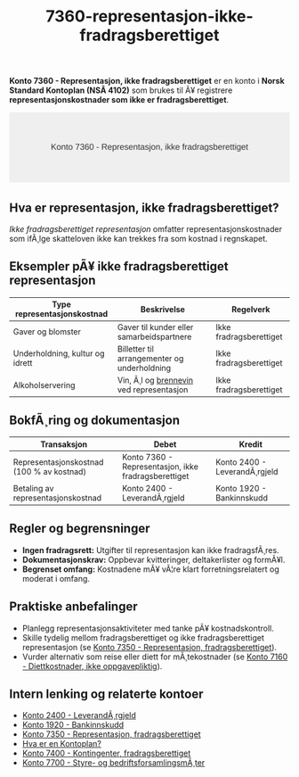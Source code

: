 ﻿---
title: "7360-representasjon-ikke-fradragsberettiget"
meta_title: "7360-representasjon-ikke-fradragsberettiget"
meta_description: "**Konto 7360 - Representasjon, ikke fradragsberettiget** er en konto i **Norsk Standard Kontoplan (NSÂ 4102)** som brukes til Ã¥ registrere **representasjonskos..."
slug: 7360-representasjon-ikke-fradragsberettiget
type: blog
layout: pages/single
---

**Konto 7360 - Representasjon, ikke fradragsberettiget** er en konto i **Norsk Standard Kontoplan (NSÂ 4102)** som brukes til Ã¥ registrere **representasjonskostnader som ikke er fradragsberettiget**.

![Illustrasjon av konto 7360 Representasjon, ikke fradragsberettiget](7360-representasjon-ikke-fradragsberettiget-image.svg)

## Hva er representasjon, ikke fradragsberettiget?

*Ikke fradragsberettiget representasjon* omfatter representasjonskostnader som ifÃ¸lge skatteloven ikke kan trekkes fra som kostnad i regnskapet.

## Eksempler pÃ¥ ikke fradragsberettiget representasjon

| Type representasjonskostnad         | Beskrivelse                                         | Regelverk                         |
|-------------------------------------|-----------------------------------------------------|-----------------------------------|
| Gaver og blomster                   | Gaver til kunder eller samarbeidspartnere            | Ikke fradragsberettiget           |
| Underholdning, kultur og idrett     | Billetter til arrangementer og underholdning         | Ikke fradragsberettiget           |
| Alkoholservering                    | Vin, Ã¸l og [brennevin](/blogs/regnskap/brennevin "Brennevin - Regnskap, Skatt og SÃ¦ravgifter for Sprit i Norge") ved representasjon | Ikke fradragsberettiget           |

## BokfÃ¸ring og dokumentasjon

| Transaksjon                                | Debet                                                | Kredit                         |
|--------------------------------------------|------------------------------------------------------|--------------------------------|
| Representasjonskostnad (100 % av kostnad)  | Konto 7360 - Representasjon, ikke fradragsberettiget | Konto 2400 - LeverandÃ¸rgjeld   |
| Betaling av representasjonskostnad         | Konto 2400 - LeverandÃ¸rgjeld                         | Konto 1920 - Bankinnskudd      |

## Regler og begrensninger

* **Ingen fradragsrett:** Utgifter til representasjon kan ikke fradragsfÃ¸res.
* **Dokumentasjonskrav:** Oppbevar kvitteringer, deltakerlister og formÃ¥l.
* **Begrenset omfang:** Kostnadene mÃ¥ vÃ¦re klart forretningsrelatert og moderat i omfang.

## Praktiske anbefalinger

* Planlegg representasjonsaktiviteter med tanke pÃ¥ kostnadskontroll.
* Skille tydelig mellom fradragsberettiget og ikke fradragsberettiget representasjon (se [Konto 7350 - Representasjon, fradragsberettiget](/blogs/kontoplan/7350-representasjon-fradragsberettiget "Konto 7350 - Representasjon, fradragsberettiget")).
* Vurder alternativ som reise eller diett for mÃ¸tekostnader (se [Konto 7160 - Diettkostnader, ikke oppgavepliktig](/blogs/kontoplan/7160-diettkostnader-ikke-oppgavepliktig "Konto 7160 - Diettkostnader, ikke oppgavepliktig")).

## Intern lenking og relaterte kontoer

* [Konto 2400 - LeverandÃ¸rgjeld](/blogs/kontoplan/2400-leverandorgjeld "Konto 2400 - LeverandÃ¸rgjeld")
* [Konto 1920 - Bankinnskudd](/blogs/kontoplan/1920-bankinnskudd "Konto 1920 - Bankinnskudd")
* [Konto 7350 - Representasjon, fradragsberettiget](/blogs/kontoplan/7350-representasjon-fradragsberettiget "Konto 7350 - Representasjon, fradragsberettiget")
* [Hva er en Kontoplan?](/blogs/regnskap/hva-er-kontoplan "Hva er en Kontoplan? Komplett Guide til Kontoplaner i Norsk Regnskap")
* [Konto 7400 - Kontingenter, fradragsberettiget](/blogs/kontoplan/7400-kontingenter-fradragsberettiget "Konto 7400 - Kontingenter, fradragsberettiget")
* [Konto 7700 - Styre- og bedriftsforsamlingsmÃ¸ter](/blogs/kontoplan/7700-styre-og-bedriftsforsamlingsmoter "Konto 7700 - Styre- og bedriftsforsamlingsmÃ¸ter")
